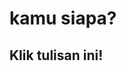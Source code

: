 <html>
<head>
  <title>Contoh Klik Sederhana</title>
  <style>
    #pesan {
      display: none;
      margin-top: 10px;
      color: blue;
    }
  </style>
</head>
<body>
  <h1>kamu siapa?</h1>
  <h2 onclick="togglePesan()">Klik tulisan ini!</h2>
  <p id="pesan">Ini adalah pesan yang muncul saat diklik.</p>
  <script>
    function togglePesan() {
      var pesan = document.getElementById("pesan");
      if (pesan.style.display === "none") {
        pesan.style.display = "block";
      } else {
        pesan.style.display = "none";
      }
    }
  </script>

</body>
</html>
